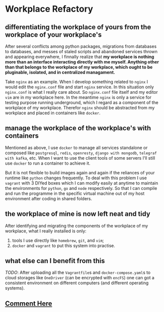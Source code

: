 # Workplace Refactory

## differentiating the workplace of yours from the workplace of your workplace's

After several conflicts among python packages, migrations from databases to databases, and messes of staled scripts and abandoned services thrown and appearing everywhere, I finnally realize that **my workplace is nothing more than an interface interacting directly with me myself. Anything other than that belongs to the workplace of my workplace, which ought to be pluginable, isolated, and in centralized managament.**

Take `nginx` as an example. When I develop something related to `nginx` I would edit the `nginx.conf` file and start `nginx` service. In this situation only `nginx.conf` is what I really care about. So `nginx.conf` file itself and my editor `vim` are in my workplace here. In the meantime `nginx` is only a service for testing purpose running underground, which I regard as a component of the workplace of my workplace. Therefor `nginx` should be abstracted from my workplace and placed in containers like `docker`.

## manage the workplace of the workplace's with containers

Mentioned as above, I use `docker` to manage all services standalone or composed like `postgresql`, `redis`, `openresty`, `django with mongodb`, `telegraf with kafka`, etc.
When I want to use the client tools of some servers I'll still use `docker` to run a container to achieve it.

But it is not flexible to build images again and again if the reliances of your runtime like `python` changes frequently. To deal with this problem I use `vagrant` with 3 DIYed boxes which I can modify easily at anytime to maintain the environments for `python`, `go` and `node` respectively. So that I can compile and run the programme in the specific virtual machine out of my host environment after coding in shared folders.

## the workplace of mine is now left neat and tidy

After identifying and migrating the components of the workplace of my workplace, what I really installed is only:

1. tools I use directly like `homebrew`, `git`, and `vim`;
2. `docker` and `vagrant` to put this system into practise.

## what else can I benefit from this

*TODO*: After uploading all the `Vagrantfile`s and `docker-compose.yaml`s to cloud storages like `OneDriver` (can be encrypted with `encFS`) one can got a consistent environment on different computers (and different operating systems).

## [Comment Here](https://github.com/cf020031308/cf020031308.github.io/issues/13)
